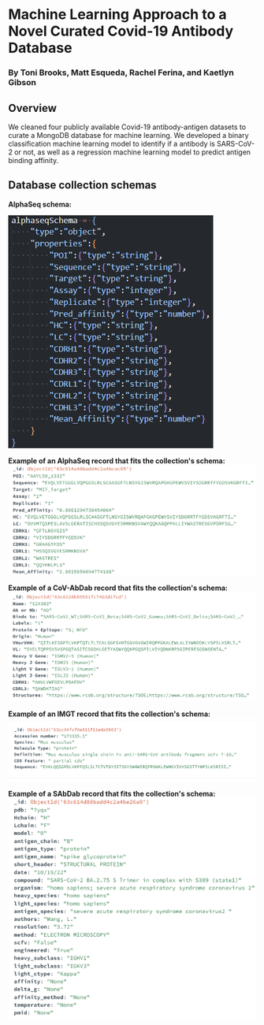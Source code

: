 # Machine Learning Approach to a Novel Curated Covid-19 Antibody Database
### By Toni Brooks, Matt Esqueda, Rachel Ferina, and Kaetlyn Gibson

## Overview
We cleaned four publicly available Covid-19 antibody-antigen datasets to curate a MongoDB database for machine learning.
We developed a binary classification machine learning model to identify if a antibody is SARS-CoV-2 or not, as well as a regression machine learning model to predict antigen binding affinity.

## Database collection schemas

**AlphaSeq schema:** 

![as_schema](mongoDB_schemas/alphaseq_schema.png)

**Example of an AlphaSeq record that fits the collection's schema:**
![alphaseq](mongoDB_schemas/alphaseq_entry_example.png)

**Example of a CoV-AbDab record that fits the collection's schema:**
![covabdab](mongoDB_schemas/covabdab_entry_example.png)

**Example of an IMGT record that fits the collection's schema:**
![imgt](mongoDB_schemas/imgt_entry_example.png)

**Example of a SAbDab record that fits the collection's schema:**
![sabdab](mongoDB_schemas/sabdab_entry_example.png)

